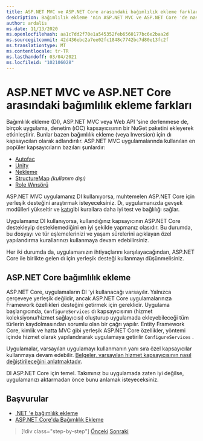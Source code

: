 ```yaml
---
title: ASP.NET MVC ve ASP.NET Core arasındaki bağımlılık ekleme farkları
description: Bağımlılık ekleme 'nin ASP.NET MVC ve ASP.NET Core 'de nasıl çalıştığı, farklı oldukları ve ASP.NET MVC 'den ASP.NET Core nasıl geçirileceği hakkında bir bakış.
author: ardalis
ms.date: 11/13/2020
ms.openlocfilehash: aa1c7dd2f70e1a545352feb6560177bc6e2baa2d
ms.sourcegitcommit: 42d436ebc2a7ee02fc1848c7742bc7d80e13fc2f
ms.translationtype: MT
ms.contentlocale: tr-TR
ms.lasthandoff: 03/04/2021
ms.locfileid: "102106028"
---
```

# <a name="dependency-injection-differences-between-aspnet-mvc-and-aspnet-core"></a>ASP.NET MVC ve ASP.NET Core arasındaki bağımlılık ekleme farkları

Bağımlılık ekleme (DI), ASP.NET MVC veya Web API 'sine derlenmese de, birçok uygulama, denetim (ıOC) kapsayıcısının bir NuGet paketini ekleyerek etkinleştirir. Bunlar bazen bağımlılık ekleme (veya Inversion) için dı kapsayıcıları olarak adlandırılır. ASP.NET MVC uygulamalarında kullanılan en popüler kapsayıcıların bazıları şunlardır:

- [Autofac](https://www.autofac.org/)
- [Unity](https://unitycontainer.github.io/)
- [Nekleme](http://www.ninject.org/)
- [StructureMap](http://structuremap.github.io/) *(kullanım dışı)*
- [Role Wınsörü](http://www.castleproject.org/projects/windsor/)

ASP.NET MVC uygulamanız DI kullanıyorsa, muhtemelen ASP.NET Core için yerleşik desteğini araştırmak isteyeceksiniz. Dı, uygulamanızda gevşek modülleri yükseltir ve [katı](https://www.weeklydevtips.com/episodes/047)gibi kurallara daha iyi test ve bağlılığı sağlar.

Uygulamanız DI kullanıyorsa, kullandığınız kapsayıcının ASP.NET Core destekleyip desteklemediğini en iyi şekilde yapmanız olasıdır. Bu durumda, bu dosyayı ve tür eşlemelerinizi ve yaşam sürelerini açıklayan özel yapılandırma kurallarınızı kullanmaya devam edebilirsiniz.

Her iki durumda da, uygulamanızın ihtiyaçlarını karşılayacağından, ASP.NET Core ile birlikte gelen dı için yerleşik desteği kullanmayı düşünmelisiniz.

## <a name="dependency-injection-in-aspnet-core"></a>ASP.NET Core bağımlılık ekleme

ASP.NET Core, uygulamaların DI 'yi kullanacağı varsayılır. Yalnızca çerçeveye yerleşik değildir, ancak ASP.NET Core uygulamalarınıza Framework özellikleri desteğini getirmek için gereklidir. Uygulama başlangıcında, `ConfigureServices` dı kapsayıcısının (hizmet koleksiyonu/hizmet sağlayıcısı) oluşturup uygulamada ekleyebileceği tüm türlerin kaydolmasından sorumlu olan bir çağrı yapılır. Entity Framework Core, kimlik ve hatta MVC gibi yerleşik ASP.NET Core özellikler, yöntemi içinde hizmet olarak yapılandırarak uygulamaya getirilir `ConfigureServices` .

Uygulamalar, varsayılan uygulamayı kullanmanın yanı sıra özel kapsayıcılar kullanmaya devam edebilir. [Belgeler, varsayılan hizmet kapsayıcısının nasıl değiştirileceğini anlatmaktadır](../../core/extensions/dependency-injection-guidelines.md#default-service-container-replacement).

DI ASP.NET Core için temel. Takımınız bu uygulamada zaten iyi değilse, uygulamanızı aktarmadan önce bunu anlamak isteyeceksiniz.

## <a name="references"></a>Başvurular

- [.NET 'e bağımlılık ekleme](../../core/extensions/dependency-injection.md)
- [ASP.NET Core'da Bağımlılık Ekleme](/aspnet/core/fundamentals/dependency-injection)

>[!div class="step-by-step"]
>[Önceki](serving-static-files.md) 
> [Sonraki](middleware-modules-handlers.md)
